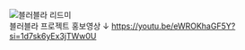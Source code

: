 ![블러블라 리드미](https://github.com/think92/Lproject/assets/158456293/a28a3b93-28b9-4699-b038-98554bf4da05)
<br>
블러블라 프로젝트 홍보영상 ↓
https://youtu.be/eWROKhaGF5Y?si=1d7sk6yEx3jTWw0U
